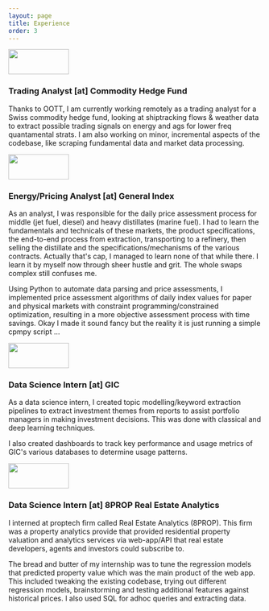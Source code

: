 ```yaml
---
layout: page
title: Experience
order: 3
---
```

<div class="exp">
    <img class="exp2" src="{{ site.imageurl }}/Logos/blanksquare.jpg" width='120px' height='50px'>
    <div>
        <h3> Trading Analyst [at] Commodity Hedge Fund</h3>
        <p>
        Thanks to OOTT, I am currently working remotely as a trading analyst for a Swiss commodity hedge fund, looking at shiptracking flows & weather data to extract possible trading signals on energy and ags for lower freq quantamental strats. I am also working on minor, incremental aspects of the codebase, like scraping fundamental data and market data processing.
        </p>
    </div>
</div>



<div class="exp">
    <img class="exp2" src="{{ site.imageurl }}/Logos/GX1.png" width='120px' height='50px'>
    <div>
        <h3> Energy/Pricing Analyst [at] General Index</h3>
        <p>
        As an analyst, I was responsible for the daily price assessment process for middle (jet fuel, diesel) and heavy distillates (marine fuel). I had to learn the fundamentals and technicals of these markets, the product specifications, the end-to-end process from extraction, transporting to a refinery, then selling the distillate and the specifications/mechanisms of the various contracts. Actually that's cap, I managed to learn none of that while there. I learn it by myself now through sheer hustle and grit. The whole swaps complex still confuses me.
        </p>
        <p> 
        Using Python to automate data parsing and price assessments, I implemented price assessment algorithms of daily index values for paper and physical markets with constraint programming/constrained optimization, resulting in a more objective assessment process with time savings. Okay I made it sound fancy but the reality it is just running a simple cpmpy script ...
        </p>
        <p>
        </p>
    </div>
</div>



<div class="exp">
    <img class="exp2" src="{{ site.imageurl }}/Logos/GIC.png" width='120px' height='50px'>
    <div>
        <h3> Data Science Intern [at] GIC</h3>
        <p>
        As a data science intern, I created topic modelling/keyword extraction pipelines to extract investment themes from reports to assist portfolio managers in making investment decisions. This was done with classical and deep learning techniques. 
        </p>
        <p>
        I also created dashboards to track key performance and usage metrics of GIC's various databases to determine usage patterns.
        </p>
    </div>
</div>

<div class="exp">
    <img class="exp2" src="{{ site.imageurl }}/Logos/REA.png" width='120px' height='50px'>
    <div>
        <h3> Data Science Intern [at] 8PROP Real Estate Analytics</h3>
        <p>
        I interned at proptech firm called Real Estate Analytics (8PROP). This firm was a property analytics provide that provided residential property valuation and analytics services via web-app/API that real estate developers, agents and investors could subscribe to. 
        </p>
        <p>
        The bread and butter of my internship was to tune the regression models that predicted property value which was the main product of the web app. This included tweaking the existing codebase, trying out different regression models, brainstorming and testing additional features against historical prices. I also used SQL for adhoc queries and extracting data.
        </p>
        <!-- <p>
        Another interesting thing I did was to predict en-bloc probabilities. This is a feature of the local property market in Singapore where a developer buys out an existing plot of land with a property (usually an old one), demolishes it, pays the residents a compensation fee, and redevelops the land. This was done using clustering (en-bloc properties are similar in feature space). This is of interest to home-owners as buyouts are often profitable.
        </p> -->
    </div>
</div>

